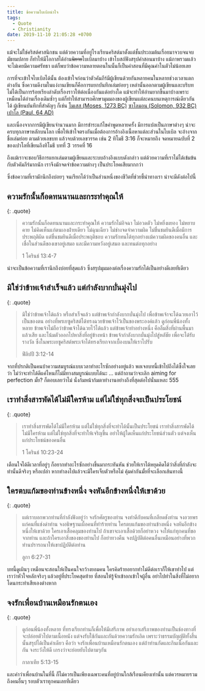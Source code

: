 ```yaml
---
title: ข้อความไบเบิลนำใจ
tags:
  - Quote
  - Christianity
date: 2019-11-10 21:05:28 +0700
---
```


แม้จะไม่ใช่คริสต์ศาสนิกชน แต่ด้วยความที่อยู่โรงเรียนคริสต์มาตั้งแต่ชั้นประถมต้นเรื่อยมาจวบจนจบมัธยมปลาย ก็ทำให้มีโอกาสได้อ่าน~~นิยาย~~ไบเบิลมาบ้าง เข้าโบสถ์ฟังสรุปคำสอนมาบ้าง แม้ภาพรวมแล้วจะไม่เคยมีความศรัทธา แต่ก็พบว่าข้อความหลายตอนในนั้นก็เป็นคำสอนที่มีคุณค่าในตัวไม่น้อยเลย

การที่จะเข้าใจไบเบิลได้นั้น ต้องเข้าใจก่อนว่าตัวคัมภีร์มีผู้เขียนด้วยกันหลายคนในหลายช่วงเวลาแตกต่างกัน ซึ่งความดีงามในแง่งานเขียนก็คือการแยกบันทึกเล่มย่อยๆ เหล่านั้นออกตามผู้เขียนและบริบท ไม่ได้เป็นการร้อยเรียงลำดับเรื่องราวให้ต่อเนื่องกันแต่อย่างใด แม้จะทำให้อ่านยากขึ้นมาบ้างเพราะเหมือนได้อ่านเรื่องเดิมซ้ำๆ แต่ก็ทำให้สามารถศึกษามุมมองของผู้เขียนแต่ละคนบนเหตุการณ์เดียวกันได้ ผู้เขียนบันทึกที่สำคัญๆ ก็เช่น [โมเสส (Moses, 1273 BC)][Moses] [ซาโลมอน (Solomon, 932 BC)][Solomon] [เปาโล (Paul, 64 AD)][Paul]

และเนื่องจากการมีผู้เขียนจำนวนมาก มีการชำระแก้ไขคำพูดหลายครั้ง มีการแปลเป็นภาษาต่างๆ น่าจะครบทุกภาษาหลักบนโลก เพื่อให้เข้าใจตรงกันเมื่อต้องการอ้างอิงเนื้อหาแต่ละส่วนในไบเบิล จะอ้างจากชื่อเล่มย่อย ตามด้วยเลขบท แล้วจบด้วยเลขวรรค เช่น 2 ทิโมธี 3:16 ก็จะหมายถึง จดหมายฉบับที่ 2 ของเปาโลที่เขียนถึงทิโมธี บทที่ 3 วรรคที่ 16

ถึงแม้เราจะชอบวิธีการแยกเล่มตามผู้เขียนและระบบอ้างอิงแบบดังกล่าว แต่ด้วยความที่เราไม่ได้เข้มข้นกับตัวคัมภีร์มากนัก เราจึงมักจดจำข้อความต่างๆ เป็นประโยคเสียมากกว่า

ซึ่งข้อความที่เรามักนึกถึงบ่อยๆ จนเรียกได้ว่าเป็นส่วนหนึ่งของชีวิตที่ช่วยชี้นำทางเรา น่าจะมีดังต่อไปนี้


## ความรักนั้นก็อดทนนานและกระทำคุณให้

{: .quote}
> ความรักนั้นก็อดทนนานและกระทำคุณให้ ความรักไม่อิจฉา ไม่อวดตัว ไม่หยิ่งผยอง
> ไม่หยาบคาย ไม่คิดเห็นแก่ตนเองฝ่ายเดียว ไม่ฉุนเฉียว ไม่ช่างจดจำความผิด
> ไม่ชื่นชมยินดีเมื่อมีการประพฤติผิด แต่ชื่นชมยินดีเมื่อประพฤติชอบ
> ความรักทนได้ทุกอย่างแม้ความผิดของคนอื่น และเชื่อในส่วนดีของเขาอยู่เสมอ และมีความหวังอยู่เสมอ และทนต่อทุกอย่าง
>
> 1 โครินธ์ 13:4-7

น่าจะเป็นข้อความที่เรานึกถึงบ่อยที่สุดแล้ว ซึ่งสรุปมุมมองต่อเรื่องความรักได้เป็นอย่างดีเลยทีเดียว


## มิใช่ว่าข้าพเจ้าสำเร็จแล้ว แต่กำลังบากบั่นมุ่งไป

{: .quote}
> มิใช่ว่าข้าพเจ้าได้แล้ว หรือสำเร็จแล้ว แต่ข้าพเจ้ากำลังบากบั่นมุ่งไป เพื่อข้าพเจ้าจะได้ฉวยเอาไว้เป็นของตน อย่างที่พรเยซูคริสต์ได้ทรงฉวยข้าพเจ้าไว้เป็นของพระองค์แล้ว
> ดูก่อนพี่น้องทั้งหลาย ข้าพเจ้าไม่ถือว่าข้าพเจ้าได้ฉวยไว้ได้แล้ว แต่ข้าพเจ้าทำอย่างหนึ่ง คือลืมสิ่งที่ผ่านพื้นมาแล้วเสีย และโน้มตัวออกไปหาสิ่งที่อยู่ข้างหน้า
> ข้าพเจ้ากำลังบากบั่นมุ่งไปสู่หลัชัย เพื่อจะได้รับรางวัล ซึ่งในพระเยซูคริสต์พระเจ้าได้ทรงเรียกจากเบื้องบนให้เราไปรับ
>
> ฟีลิปปี 3:12-14

จากที่ปรกติเป็นคนบ้าความสมบูรณ์แบบเวลาทำอะไรซักอย่างอยู่แล้ว พอเจอบทนี้เข้าไปถึงได้ซึ้งใจเลยว่า ไม่ว่าจะทำได้ดีแค่ไหนก็ไม่มีทางสมบูรณ์แบบได้นะ ... แต่ถ้าถามว่าจะเลิก aiming for perfection มั้ย? ก็ตอบเลยว่าไม่ นั่งก้มหน้าก้มตาทำงานอย่างถึงที่สุดต่อไปนั่นแหละ 555


## เราทำสิ่งสารพัดได้ไม่มีใครห้าม แต่ไม่ใช่ทุกสิ่งจะเป็นประโยชน์

{: .quote}
> เราทำสิ่งสารพัดได้ไม่มีใครห้าม แต่ไม่ใช่ทุกสิ่งที่จะทำได้นั้นเป็นประโยชน์ เราทำสิ่งสารพัดได้ไม่มีใครห้าม แต่ไม่ใช่ทุกสิ่งที่จะทำให้เจริญขึ้น
> อย่าให้ผู้ใดเห็นแก่ประโยชน์ส่วนตัว แต่จงเห็นแก่ประโยชน์ของคนอื่น
>
> 1 โครินธ์ 10:23-24

เตือนใจได้ดีเวลาที่อยู่ๆ ก็อยากทำอะไรซักอย่างขึ้นมากระทันหัน ช่วยให้เราได้หยุดคิดได้ว่าสิ่งที่กำลังจะทำนั้นดีจริงๆ หรือเปล่า หากทำลงไปแล้วจะมีใครเจ็บตัวหรือไม่ คุ้มค่ากันมั้ยที่จะเลือกเส้นทางนี้


## ใครตบแก้มของท่านข้างหนึ่ง จงหันอีกข้างหนึ่งให้เขาด้วย

{: .quote}
> แต่เราบอกพวกท่านที่กำลังฟังอยู่ว่า จงรักศัตรูของท่าน จงทำดีกับคนที่เกลียดชังท่าน 
> จงอวยพรแก่คนที่แช่งด่าท่าน จงอธิษฐานเผื่อคนที่ทำร้ายท่าน
> ใครตบแก้มของท่านข้างหนึ่ง จงหันอีกข้างหนึ่งให้เขาด้วย ใครเอาเสื้อคลุมของท่านไป ถ้าเขาจะเอาเสื้อด้วยก็อย่าหวง
> จงให้แก่ทุกคนที่ขอจากท่าน และถ้าใครเอาสิ่งของของท่านไป ก็อย่าทวงคืน
> จงปฏิบัติต่อคนอื่นเหมือนอย่างที่พวกท่านปรารถนาให้เขาปฏิบัติต่อท่าน
>
> ลูกา 6:27-31

บทนี้ดูเผินๆ เหมือนจะสอนให้เป็นคนใจกว้างยอมคน ใครคิดร้ายอยากทำไม่ดีต่อเราก็ให้เขาทำไป แต่เราว่าหัวใจหลักจริงๆ แล้วอยู่ที่ประโยคสุดท้าย ที่สอนให้รู้จักเข้าอกเข้าใจผู้อื่น อย่าไปทำในสิ่งที่ไม่อยากโดนกระทำเสียเองต่างหาก


## จงรักเพื่อนบ้านเหมือนรักตนเอง

{: .quote}
> ดูก่อนพี่น้องทั้งหลาย ที่ทรงเรียกท่านก็เพื่อให้มีเสรีภาพ อย่าเอาเสรีภาพของท่านเป็นช่องทางที่จะปล่อยตัวไปตามเนื้อหนัง แต่จงรับใช้กันและกันด้วยความรักเถิด
> เพราะว่าธรรมบัญญัติทั้งสิ้นนั้นสรุปได้เป็นคำเดียว คือว่า จงรักเพื่อนบ้านเหมือนรักตนเอง
> แต่ถ้าท่านกัดและกินเนื้อกันและกัน จงระวังให้ดี เกรงว่าจะย่อยยับไปตามๆกัน
>
> กาลาเทีย 5:13-15

และคำว่าเพื่อนบ้านในที่นี้ ก็ไม่ควรเป็นเพียงเฉพาะคนที่อยู่บ้านใกล้เรือนเคียงเท่านั้น แต่ควรหมายรวมถึงคนอื่นๆ รอบตัวเราทุกคนเลยทีเดียว



[Moses]: //en.wikipedia.org/wiki/Moses
[Solomon]: //en.wikipedia.org/wiki/Solomon
[Paul]: //en.wikipedia.org/wiki/Paul_the_Apostle
